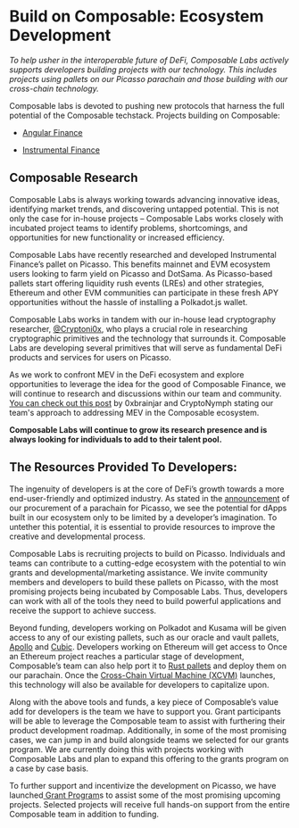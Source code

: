 # Build on Composable: Ecosystem Development

*To help usher in the interoperable future of DeFi, 
Composable Labs actively supports developers building projects with our technology. 
This includes projects using pallets on our Picasso parachain and those building with our cross-chain technology.*

Composable labs is devoted to pushing new protocols that harness the full potential of the Composable techstack.
Projects building on Composable:

- [Angular Finance](https://www.angular.finance/)

- [Instrumental Finance](https://www.instrumental.finance/)

## Composable Research

Composable Labs is always working towards advancing innovative ideas, 
identifying market trends, and discovering untapped potential. 
This is not only the case for in-house projects – Composable Labs works closely with incubated project teams to identify 
problems, shortcomings, and opportunities for new functionality or increased efficiency. 

Composable Labs have recently researched and developed Instrumental Finance’s pallet on Picasso. 
This benefits mainnet and EVM ecosystem users looking to farm yield on Picasso and DotSama. 
As Picasso-based pallets start offering liquidity rush events (LREs) and other strategies, 
Ethereum and other EVM communities can participate in these fresh APY opportunities without the hassle of installing a 
Polkadot.js wallet. 

Composable Labs works in tandem with our in-house lead cryptography researcher, 
[@Cryptoni0x](https://twitter.com/Cryptoni0x), who plays a crucial role in researching cryptographic primitives and the 
technology that surrounds it. Composable Labs are developing several primitives that will serve as fundamental DeFi 
products and services for users on Picasso.

As we work to confront MEV in the DeFi ecosystem and explore opportunities to leverage the idea for the good of 
Composable Finance, we will continue to research and discussions within our team and community. 
[You can check out this post](https://medium.com/@ComposableLabs/addressing-mev-in-composables-cross-layer-solution-b59f91fc46dc) 
by 0xbrainjar and CryptoNymph stating our team's approach to addressing MEV in the Composable ecosystem.

**Composable Labs will continue to grow its research presence and is always looking for individuals to add to their 
talent pool.**

## The Resources Provided To Developers:

The ingenuity of developers is at the core of DeFi’s growth towards a more end-user-friendly and optimized industry. 
As stated in the [announcement](https://0xbrainjar.medium.com/picasso-f17705da670e) of our procurement of a parachain 
for Picasso, we see the potential for dApps built in our ecosystem only to be limited by a developer’s imagination. 
To untether this potential, it is essential to provide resources to improve the creative and developmental process.


Composable Labs is recruiting projects to build on Picasso. Individuals and teams can contribute to a cutting-edge 
ecosystem with the potential to win grants and developmental/marketing assistance. We invite community members and 
developers to build these pallets on Picasso, with the most promising projects being incubated by Composable Labs. 
Thus, developers can work with all of the tools they need to build powerful applications and receive the support to 
achieve success.


Beyond funding, developers working on Polkadot and Kusama will be given access to any of our existing pallets, 
such as our oracle and vault pallets, 
[Apollo](https://0xbrainjar.medium.com/introducing-apollo-an-mev-resistant-oracle-884efae18848) and 
[Cubic](https://0xbrainjar.medium.com/introducing-cubic-setting-the-standard-for-vault-infrastructure-in-polkadot-and-kusama-8c1ab9390c5f). 
Developers working on Ethereum will get access to 
Once an Ethereum project reaches a particular stage of development, Composable’s team can also help port it to 
[Rust pallets](https://substrate.dev/docs/en/knowledgebase/runtime/pallets) 
and deploy them on our parachain. Once the 
[Cross-Chain Virtual Machine (XCVM)](https://dali.devnets.composablefinance.ninja/products/xcvm.html) 
launches, this technology will also be available for developers to capitalize upon.


Along with the above tools and funds, a key piece of Composable’s value add for developers is the team we have to 
support you. Grant participants will be able to leverage the Composable team to assist with furthering their product 
development roadmap.
Additionally, in some of the most promising cases, we can jump in and build alongside teams we selected for our grants 
program. 
We are currently doing this with projects working with Composable Labs and plan to expand this offering to the grants 
program on a case by case basis.

To further support and incentivize the development on Picasso, 
we have launched[ Grant Program](https://grants.composable.finance/)s 
to assist some of the most promising upcoming projects. 
Selected projects will receive full hands-on support from the entire Composable team in addition to funding. 